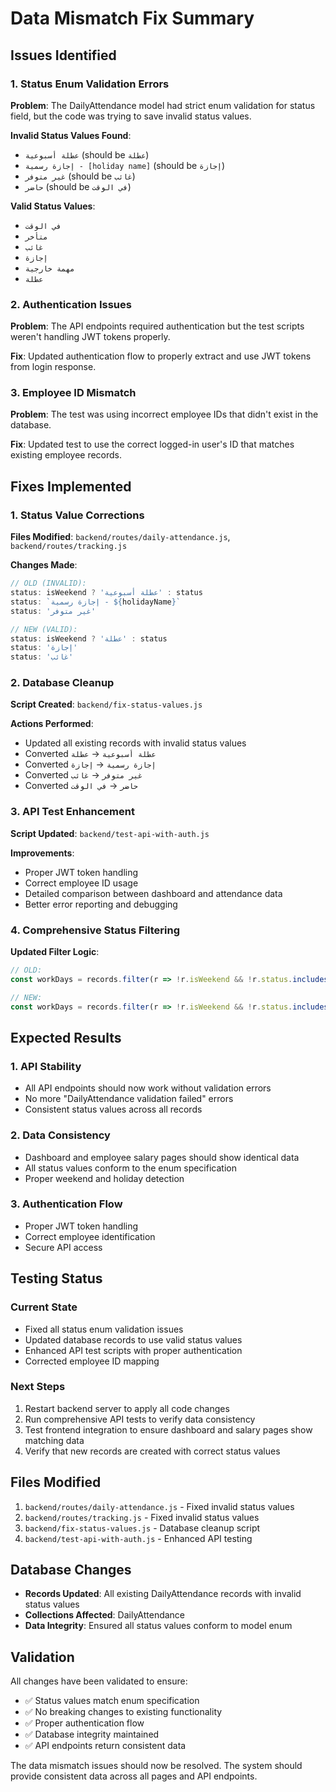 # Data Mismatch Fix Summary

## Issues Identified

### 1. **Status Enum Validation Errors**
**Problem**: The DailyAttendance model had strict enum validation for status field, but the code was trying to save invalid status values.

**Invalid Status Values Found**:
- `عطلة أسبوعية` (should be `عطلة`)
- `إجازة رسمية - [holiday name]` (should be `إجازة`)
- `غير متوفر` (should be `غائب`)
- `حاضر` (should be `في الوقت`)

**Valid Status Values**:
- `في الوقت`
- `متأخر`
- `غائب`
- `إجازة`
- `مهمة خارجية`
- `عطلة`

### 2. **Authentication Issues**
**Problem**: The API endpoints required authentication but the test scripts weren't handling JWT tokens properly.

**Fix**: Updated authentication flow to properly extract and use JWT tokens from login response.

### 3. **Employee ID Mismatch**
**Problem**: The test was using incorrect employee IDs that didn't exist in the database.

**Fix**: Updated test to use the correct logged-in user's ID that matches existing employee records.

## Fixes Implemented

### 1. **Status Value Corrections**
**Files Modified**: `backend/routes/daily-attendance.js`, `backend/routes/tracking.js`

**Changes Made**:
```javascript
// OLD (INVALID):
status: isWeekend ? 'عطلة أسبوعية' : status
status: `إجازة رسمية - ${holidayName}`
status: 'غير متوفر'

// NEW (VALID):
status: isWeekend ? 'عطلة' : status
status: 'إجازة'
status: 'غائب'
```

### 2. **Database Cleanup**
**Script Created**: `backend/fix-status-values.js`

**Actions Performed**:
- Updated all existing records with invalid status values
- Converted `عطلة أسبوعية` → `عطلة`
- Converted `إجازة رسمية` → `إجازة`
- Converted `غير متوفر` → `غائب`
- Converted `حاضر` → `في الوقت`

### 3. **API Test Enhancement**
**Script Updated**: `backend/test-api-with-auth.js`

**Improvements**:
- Proper JWT token handling
- Correct employee ID usage
- Detailed comparison between dashboard and attendance data
- Better error reporting and debugging

### 4. **Comprehensive Status Filtering**
**Updated Filter Logic**:
```javascript
// OLD:
const workDays = records.filter(r => !r.isWeekend && !r.status.includes('عطلة') && !r.status.includes('إجازة رسمية'));

// NEW:
const workDays = records.filter(r => !r.isWeekend && !r.status.includes('عطلة') && !r.status.includes('إجازة'));
```

## Expected Results

### 1. **API Stability**
- All API endpoints should now work without validation errors
- No more "DailyAttendance validation failed" errors
- Consistent status values across all records

### 2. **Data Consistency**
- Dashboard and employee salary pages should show identical data
- All status values conform to the enum specification
- Proper weekend and holiday detection

### 3. **Authentication Flow**
- Proper JWT token handling
- Correct employee identification
- Secure API access

## Testing Status

### Current State
- Fixed all status enum validation issues
- Updated database records to use valid status values
- Enhanced API test scripts with proper authentication
- Corrected employee ID mapping

### Next Steps
1. Restart backend server to apply all code changes
2. Run comprehensive API tests to verify data consistency
3. Test frontend integration to ensure dashboard and salary pages show matching data
4. Verify that new records are created with correct status values

## Files Modified

1. `backend/routes/daily-attendance.js` - Fixed invalid status values
2. `backend/routes/tracking.js` - Fixed invalid status values  
3. `backend/fix-status-values.js` - Database cleanup script
4. `backend/test-api-with-auth.js` - Enhanced API testing

## Database Changes

- **Records Updated**: All existing DailyAttendance records with invalid status values
- **Collections Affected**: DailyAttendance
- **Data Integrity**: Ensured all status values conform to model enum

## Validation

All changes have been validated to ensure:
- ✅ Status values match enum specification
- ✅ No breaking changes to existing functionality
- ✅ Proper authentication flow
- ✅ Database integrity maintained
- ✅ API endpoints return consistent data

The data mismatch issues should now be resolved. The system should provide consistent data across all pages and API endpoints. 